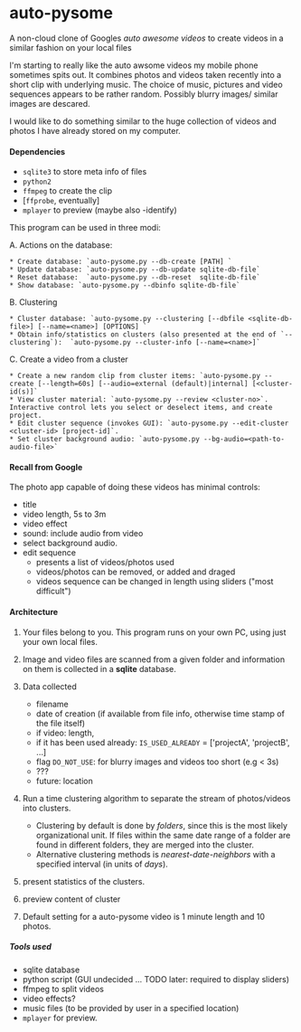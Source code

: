 auto-pysome
===========

A non-cloud clone of Googles *auto awesome videos* to create videos in a similar fashion on your local files

I'm starting to really like the auto awsome videos my mobile phone sometimes spits out. It combines photos and videos taken recently into a short clip with underlying music. The choice of music, pictures and video sequences appears to be rather random. Possibly blurry images/ similar images are descared. 

I would like to do something similar to the huge collection of videos and photos I have already stored on my computer. 

#### Dependencies

 * `sqlite3` to store meta info of files
 * `python2 `
 * `ffmpeg` to create the clip
 * [`ffprobe`, eventually]
 * `mplayer` to preview (maybe also -identify)

This program can be used in three modi:

 A. Actions on the database:
 
    * Create database: `auto-pysome.py --db-create [PATH] `
    * Update database: `auto-pysome.py --db-update sqlite-db-file`
    * Reset database:  `auto-pysome.py --db-reset  sqlite-db-file`
    * Show database: `auto-pysome.py --dbinfo sqlite-db-file`
    
 B. Clustering 
 
    * Cluster database: `auto-pysome.py --clustering [--dbfile <sqlite-db-file>] [--name=<name>] [OPTIONS] `
    * Obtain info/statistics on clusters (also presented at the end of `--clustering`):  `auto-pysome.py --cluster-info [--name=<name>]`
    
  C. Create a video from a cluster
 
    * Create a new random clip from cluster items: `auto-pysome.py --create [--length=60s] [--audio=external (default)|internal] [<cluster-id(s)]`
    * View cluster material: `auto-pysome.py --review <cluster-no>`. Interactive control lets you select or deselect items, and create project.
    * Edit cluster sequence (invokes GUI): `auto-pysome.py --edit-cluster <cluster-id> [project-id]`.
    * Set cluster background audio: `auto-pysome.py --bg-audio=<path-to-audio-file>`
    

#### Recall from Google

The photo app capable of doing these videos has minimal controls:

 * title
 * video length, 5s to 3m
 * video effect 
 * sound: include audio from video
 * select background audio.
 * edit sequence
    - presents a list of videos/photos used
    - videos/photos can be removed, or added and draged
    - videos sequence can be changed in length using sliders ("most difficult")


#### Architecture

1. Your files belong to you. This program runs on your own PC, using just your own local files.
2. Image and video files are scanned from a given folder and information on them is collected in a **sqlite** database.
3. Data collected
    * filename
    * date of creation (if available from file info, otherwise time stamp of the file itself)
    * if video: length, 
    * if it has been used already: `IS_USED_ALREADY` = ['projectA', 'projectB', ...]
    * flag `DO_NOT_USE`: for blurry images and videos too short (e.g < 3s)
    * ???
    * future: location
4. Run a time clustering algorithm to separate the stream of photos/videos into clusters.
   * Clustering by default is done by *folders*, since this is the most likely organizational unit. If files within the same date range of a folder are found in different folders, they are merged into the cluster. 
   * Alternative clustering methods is *nearest-date-neighbors* with a specified interval (in units of *days*).

5. present statistics of the clusters. 
6. preview content of cluster
6. Default setting for a auto-pysome video is 1 minute length and 10 photos.

##### Tools used

* sqlite database
* python script (GUI undecided ... TODO later: required to display sliders)
* ffmpeg to split videos
* video effects?
* music files (to be provided by user in a specified location)
* `mplayer` for preview.

